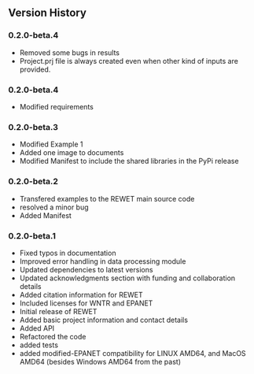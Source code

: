 ## Version History

### 0.2.0-beta.4
- Removed some bugs in results
- Project.prj file is always created even when other kind of inputs are provided.

### 0.2.0-beta.4
- Modified requirements


### 0.2.0-beta.3
- Modified Example 1
- Added one image to documents
- Modified Manifest to include the shared libraries in the PyPi release

### 0.2.0-beta.2
- Transfered examples to the REWET main source code
- resolved a minor bug
- Added Manifest

### 0.2.0-beta.1
- Fixed typos in documentation
- Improved error handling in data processing module
- Updated dependencies to latest versions
- Updated acknowledgments section with funding and collaboration details
- Added citation information for REWET
- Included licenses for WNTR and EPANET
- Initial release of REWET
- Added basic project information and contact details
- Added API
- Refactored the code
- added tests
- added modified-EPANET compatibility for LINUX AMD64, and MacOS AMD64 (besides Windows AMD64 from the past)
